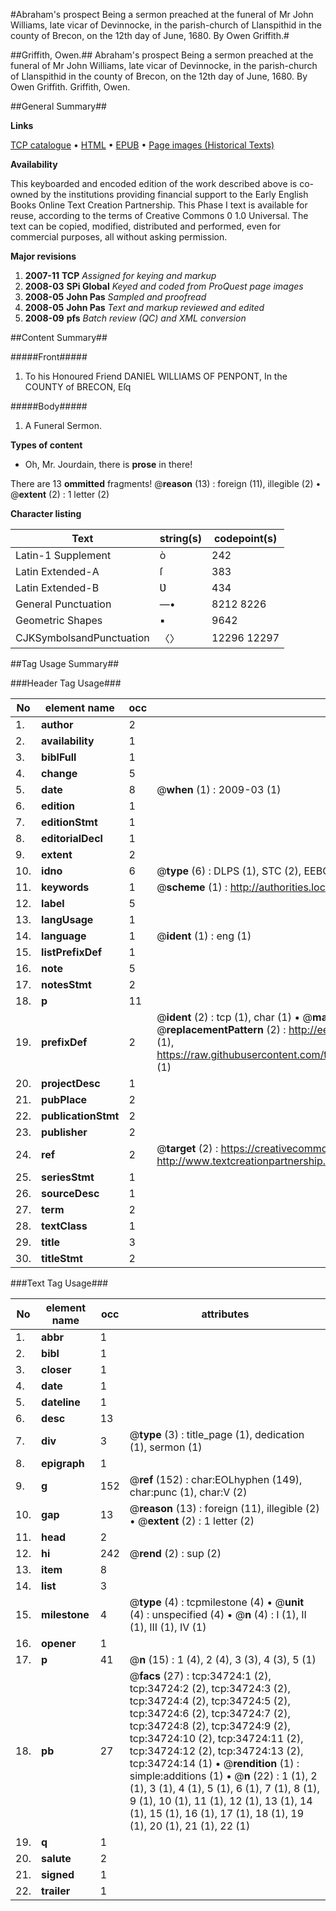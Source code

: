 #Abraham's prospect Being a sermon preached at the funeral of Mr John Williams, late vicar of Devinnocke, in the parish-church of Llanspithid in the county of Brecon, on the 12th day of June, 1680. By Owen Griffith.#

##Griffith, Owen.##
Abraham's prospect Being a sermon preached at the funeral of Mr John Williams, late vicar of Devinnocke, in the parish-church of Llanspithid in the county of Brecon, on the 12th day of June, 1680. By Owen Griffith.
Griffith, Owen.

##General Summary##

**Links**

[TCP catalogue](http://www.ota.ox.ac.uk/tcp/)  • 
[HTML](http://tei.it.ox.ac.uk/tcp/Texts-HTML/free/A42/A42153.html)  • 
[EPUB](http://tei.it.ox.ac.uk/tcp/Texts-EPUB/free/A42/A42153.epub) • 
[Page images (Historical Texts)](https://data.historicaltexts.jisc.ac.uk/view?pubId=eebo-99830274e&pageId=eebo-99830274e-34724-1)

**Availability**

This keyboarded and encoded edition of the
	       work described above is co-owned by the institutions
	       providing financial support to the Early English Books
	       Online Text Creation Partnership. This Phase I text is
	       available for reuse, according to the terms of Creative
	       Commons 0 1.0 Universal. The text can be copied,
	       modified, distributed and performed, even for
	       commercial purposes, all without asking permission.

**Major revisions**

1. __2007-11__ __TCP__ *Assigned for keying and markup*
1. __2008-03__ __SPi Global__ *Keyed and coded from ProQuest page images*
1. __2008-05__ __John Pas__ *Sampled and proofread*
1. __2008-05__ __John Pas__ *Text and markup reviewed and edited*
1. __2008-09__ __pfs__ *Batch review (QC) and XML conversion*

##Content Summary##

#####Front#####

1. To his Honoured Friend DANIEL WILLIAMS OF PENPONT, In the COUNTY of BRECON, Eſq

#####Body#####

1. A Funeral Sermon.

**Types of content**

  * Oh, Mr. Jourdain, there is **prose** in there!

There are 13 **ommitted** fragments! 
 @__reason__ (13) : foreign (11), illegible (2)  •  @__extent__ (2) : 1 letter (2)

**Character listing**


|Text|string(s)|codepoint(s)|
|---|---|---|
|Latin-1 Supplement|ò|242|
|Latin Extended-A|ſ|383|
|Latin Extended-B|Ʋ|434|
|General Punctuation|—•|8212 8226|
|Geometric Shapes|▪|9642|
|CJKSymbolsandPunctuation|〈〉|12296 12297|

##Tag Usage Summary##

###Header Tag Usage###

|No|element name|occ|attributes|
|---|---|---|---|
|1.|__author__|2||
|2.|__availability__|1||
|3.|__biblFull__|1||
|4.|__change__|5||
|5.|__date__|8| @__when__ (1) : 2009-03 (1)|
|6.|__edition__|1||
|7.|__editionStmt__|1||
|8.|__editorialDecl__|1||
|9.|__extent__|2||
|10.|__idno__|6| @__type__ (6) : DLPS (1), STC (2), EEBO-CITATION (1), PROQUEST (1), VID (1)|
|11.|__keywords__|1| @__scheme__ (1) : http://authorities.loc.gov/ (1)|
|12.|__label__|5||
|13.|__langUsage__|1||
|14.|__language__|1| @__ident__ (1) : eng (1)|
|15.|__listPrefixDef__|1||
|16.|__note__|5||
|17.|__notesStmt__|2||
|18.|__p__|11||
|19.|__prefixDef__|2| @__ident__ (2) : tcp (1), char (1)  •  @__matchPattern__ (2) : ([0-9\-]+):([0-9IVX]+) (1), (.+) (1)  •  @__replacementPattern__ (2) : http://eebo.chadwyck.com/downloadtiff?vid=$1&page=$2 (1), https://raw.githubusercontent.com/textcreationpartnership/Texts/master/tcpchars.xml#$1 (1)|
|20.|__projectDesc__|1||
|21.|__pubPlace__|2||
|22.|__publicationStmt__|2||
|23.|__publisher__|2||
|24.|__ref__|2| @__target__ (2) : https://creativecommons.org/publicdomain/zero/1.0/ (1), http://www.textcreationpartnership.org/docs/. (1)|
|25.|__seriesStmt__|1||
|26.|__sourceDesc__|1||
|27.|__term__|2||
|28.|__textClass__|1||
|29.|__title__|3||
|30.|__titleStmt__|2||


###Text Tag Usage###

|No|element name|occ|attributes|
|---|---|---|---|
|1.|__abbr__|1||
|2.|__bibl__|1||
|3.|__closer__|1||
|4.|__date__|1||
|5.|__dateline__|1||
|6.|__desc__|13||
|7.|__div__|3| @__type__ (3) : title_page (1), dedication (1), sermon (1)|
|8.|__epigraph__|1||
|9.|__g__|152| @__ref__ (152) : char:EOLhyphen (149), char:punc (1), char:V (2)|
|10.|__gap__|13| @__reason__ (13) : foreign (11), illegible (2)  •  @__extent__ (2) : 1 letter (2)|
|11.|__head__|2||
|12.|__hi__|242| @__rend__ (2) : sup (2)|
|13.|__item__|8||
|14.|__list__|3||
|15.|__milestone__|4| @__type__ (4) : tcpmilestone (4)  •  @__unit__ (4) : unspecified (4)  •  @__n__ (4) : I (1), II (1), III (1), IV (1)|
|16.|__opener__|1||
|17.|__p__|41| @__n__ (15) : 1 (4), 2 (4), 3 (3), 4 (3), 5 (1)|
|18.|__pb__|27| @__facs__ (27) : tcp:34724:1 (2), tcp:34724:2 (2), tcp:34724:3 (2), tcp:34724:4 (2), tcp:34724:5 (2), tcp:34724:6 (2), tcp:34724:7 (2), tcp:34724:8 (2), tcp:34724:9 (2), tcp:34724:10 (2), tcp:34724:11 (2), tcp:34724:12 (2), tcp:34724:13 (2), tcp:34724:14 (1)  •  @__rendition__ (1) : simple:additions (1)  •  @__n__ (22) : 1 (1), 2 (1), 3 (1), 4 (1), 5 (1), 6 (1), 7 (1), 8 (1), 9 (1), 10 (1), 11 (1), 12 (1), 13 (1), 14 (1), 15 (1), 16 (1), 17 (1), 18 (1), 19 (1), 20 (1), 21 (1), 22 (1)|
|19.|__q__|1||
|20.|__salute__|2||
|21.|__signed__|1||
|22.|__trailer__|1||
